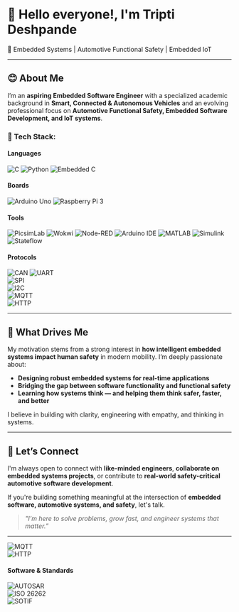 # 👋 Hello everyone!, I'm Tripti Deshpande

🚗 Embedded Systems | Automotive Functional Safety | Embedded IoT 

---

## 😊 About Me

I’m an **aspiring Embedded Software Engineer** with a specialized academic background in **Smart, Connected & Autonomous Vehicles** and an evolving professional focus on **Automotive Functional Safety, Embedded Software Development, and IoT systems**.

### 🧰 Tech Stack:

#### Languages  
![C](https://img.shields.io/badge/C-%2300599C.svg?&style=for-the-badge&logo=c)  ![Python](https://img.shields.io/badge/Python-%233776AB.svg?&style=for-the-badge&logo=python) ![Embedded C](https://img.shields.io/badge/Embedded%20C-%23007ACC.svg?&style=for-the-badge&logo=c)

#### Boards  
![Arduino Uno](https://img.shields.io/badge/Arduino_Uno-%23A1B86E.svg?&style=for-the-badge&logo=arduino)  ![Raspberry Pi 3](https://img.shields.io/badge/Raspberry_Pi_3-%23C51A4A.svg?&style=for-the-badge&logo=raspberry-pi)

#### Tools  
![PicsimLab](https://img.shields.io/badge/PicsimLab-lightgrey?style=for-the-badge)  ![Wokwi](https://img.shields.io/badge/Wokwi-lightgrey?style=for-the-badge)  ![Node-RED](https://img.shields.io/badge/Node--RED-FF3C4A.svg?&style=for-the-badge&logo=node-red&logoColor=white)  ![Arduino IDE](https://img.shields.io/badge/Arduino_IDE-00979D.svg?&style=for-the-badge&logo=arduino&logoColor=white)  ![MATLAB](https://img.shields.io/badge/MATLAB-F0F0F0.svg?&style=for-the-badge&logo=mathworks)  ![Simulink](https://img.shields.io/badge/Simulink-005KDI.svg?&style=for-the-badge&logo=simulink&logoColor=white)  ![Stateflow](https://img.shields.io/badge/Stateflow-1F77B4.svg?&style=for-the-badge&logo=stateflow&logoColor=white)

#### Protocols  
![CAN](https://img.shields.io/badge/CAN-Protocol-yellowgreen?style=for-the-badge) 
![UART](https://img.shields.io/badge/UART-Protocol-blue?style=for-the-badge)  
![SPI](https://img.shields.io/badge/SPI-Protocol-orange?style=for-the-badge)  
![I2C](https://img.shields.io/badge/I2C-Protocol-teal?style=for-the-badge)  
![MQTT](https://img.shields.io/badge/MQTT-Protocol-teal?style=for-the-badge)  
![HTTP](https://img.shields.io/badge/HTTP-Protocol-teal?style=for-the-badge)  


---

## 🎯 What Drives Me

My motivation stems from a strong interest in **how intelligent embedded systems impact human safety** in modern mobility. I’m deeply passionate about:

- **Designing robust embedded systems for real-time applications**
- **Bridging the gap between software functionality and functional safety**
- **Learning how systems think — and helping them think safer, faster, and better**

I believe in building with clarity, engineering with empathy, and thinking in systems.

---

## 🤝 Let’s Connect

I'm always open to connect with **like-minded engineers**, **collaborate on embedded systems projects**, or contribute to **real-world safety-critical automotive software development**.

If you're building something meaningful at the intersection of **embedded software, automotive systems, and safety**, let's talk.

> _"I’m here to solve problems, grow fast, and engineer systems that matter.”_

---

![MQTT](https://img.shields.io/badge/MQTT-Protocol-44CC11?style=for-the-badge)  
![HTTP](https://img.shields.io/badge/HTTP-Protocol-gray?style=for-the-badge)

#### Software & Standards  
![AUTOSAR](https://img.shields.io/badge/AUTOSAR-Classic-blue?style=for-the-badge)  
![ISO 26262](https://img.shields.io/badge/ISO_26262-Standard-orange?style=for-the-badge)  
![SOTIF](https://img.shields.io/badge/SOTIF-Standard-010B13?style=for-the-badge)

